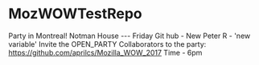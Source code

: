 # MozWOWTestRepo
Party in Montreal!
Notman House --- Friday 
Git hub - New Peter
R - 'new variable'
Invite the OPEN_PARTY Collaborators to the party: https://github.com/aprilcs/Mozilla_WOW_2017
Time - 6pm 
